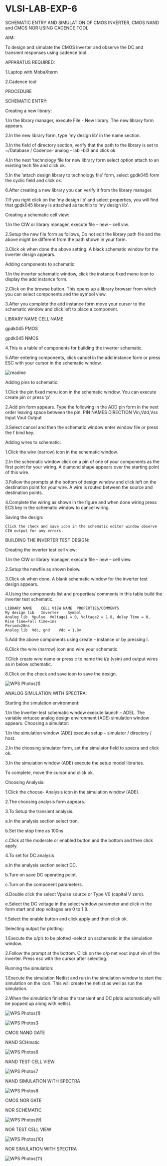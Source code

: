 # VLSI-LAB-EXP-6

SCHEMATIC ENTRY AND SIMULATION OF CMOS INVERTER, CMOS NAND and CMOS NOR USING CADENCE TOOL

AIM:

To design and simulate the CMOS inverter and observe the DC and transient responses using cadence tool.

APPARATUS REQUIRED:
 
1.Laptop with MobaXterm

2.Cadence tool

PROCEDURE

SCHEMATIC ENTRY:

Creating a new library:

1.In the library manager, execute File - New library. The new library form appears.

2.In the new library form, type ‘my design lib’ in the name section.

3.In the field of directory section, verify that the path to the library is set to ~/Database / Cadence- analog – lab –bl3 and click ok.

4.In the next ‘technology file for new library form select option attach to an existing tech file and click ok.

5.In the ‘attach design library to technology file’ form, select gpdk045 form the cyclic field and click ok.

6.After creating a new library you can verify it from the library manager.

7.If you right click on the ‘my design lib’ and select properties, you will find that gpdk045 library is attached as techlib to ‘my design lib’.

Creating a schematic cell view:

1.In the CIW or library manager, execute file – new – cell viw.

2.Setup the new file form as follows, Do not edit the library path file and the above might be different from the path shown in your form.

3.Click ok when done the above setting. A black schematic window for the inverter design appears.

Adding components to schematic:

1.In the inverter schematic window, click the instance fixed menu icon to display the add instance form.

2.Click on the browse button. This opens up a library browser from which you can select components and the symbol view.

3.After you complete the add instance form move your cursor to the schematic window and click left to place a component.

LIBRARY NAME	CELL NAME

gpdk045	PMOS

gpdk045	NMOS




4.This is a table of components for building the inverter schematic.

5.After entering components, click cancel in the add instance form or press ESC with your cursor in the schematic window.

![readme](https://github.com/CalebSamraj14/VLSI-LAB-EXP-6/assets/163808923/102887c7-1ddf-4ebc-9337-537f57af75ff)


Adding pins to schematic:

1.Click the pin fixed menu icon in the schematic window. You can execute create pin or press ‘p’.

2.Add pin form appears. Type the following in the ADD pin form in the next order leaving space between the pin.
PIN NAMES	DIRECTION
Vin,Vdd,Vss	Input
Vout	Output

3.Select cancel and then the schematic window enter window file or press the f bind key.

Adding wires to schematic:

1.Click the wire (narrow) icon in the schematic window.

2.In the schematic window click on a pin of one of your components as the first point for your wiring. A diamond shape appears over the starting point of this wire.

3.Follow the prompts at the bottom of design window and click left on the destination point for your wire. A wire is routed between the source and destination points.

4.Complete the wiring as shown in the figure and when done wiring press ECS key in the schematic window to cancel wiring.


Saving the design:

	Click the check and save icon in the schematic editor window observe CIW output for any errors.

BUILDING THE INVERTER TEST DESIGN:

Creating the inverter test cell view:

1.In the CIW or library manager, execute file – new – cell view.

2.Setup the newfile as shown below.

3.Click ok when done. A blank schematic window for the inverter test design appears.

4.Using the components list and properties/ comments in this table build the inverter test schematic.
~~~
LIBRARY NAME	CELL VIEW NAME	PROPERTIES/COMMENTS
My design lib	Inverter	Symbol
Analog lib	Vpulse	Voltage1 = 0, Voltage2 = 1.8, delay Time = 0,
Rise time=Fall time=1ns
Period=20ns
Analog lib	Vdc, gnd	Vdc = 1.8v
~~~

5.Add the above components using create – instance or by pressing I.

6.Click the wire (narrow) icon and wire your schematic.

7.Click create wire name or press c to name the i/p (vsin) and output wires as in below schematic.

8.Click on the check and save icon to save the design.

![WPS Photos(1)](https://github.com/CalebSamraj14/VLSI-LAB-EXP-6/assets/163808923/c2d18432-64a1-4b50-98e0-09d75461f33e)


ANALOG SIMULATION WITH SPECTRA:

Starting the simulation environment:

1.In the Inverter-test schematic window execute launch – ADEL. The variable virtuoso analog design environment (ADE) simulation window appears.
Choosing a simulator:

1.In the simulation window (ADE) execute setup – simulator / directory / host.

2.In the choosing simulator form, set the simulator field to specra and click ok.

3.In the simulation window (ADE) execute the setup model libraries.

To complete, move the cursor and click ok.

Choosing Analysis:

1.Click the choose- Analysis icon in the simulation window (ADE).

2.The choosing analysis form appears.

3.To Setup the transient analysis.

a.In the analysis section select tron.

b.Set the stop time as 100ns

c.Click at the moderate or enabled button and the bottom and then click apply.

4.To set for DC analysis

a.In the analysis section select DC.

b.Turn on save DC operating point.

c.Turn on the component parameters.

d.Double click the select Vpulse source or Type V0 (capital V zero).

e.Select the DC voltage in the select window parameter and click in the form start and stop voltages are 0 to 1.8.

f.Select the enable button and click apply and then click ok.

Selecting output for plotting:

1.Execute the o/p’s to be plotted  -select on sschematic in the simulation window.

2.Follow the prompt at the bottom. Click on the o/p net vout input vin of the inverter. Press esc with the cursor after selecting.

Running the simulation:

1.Execute the simulation Netlist and run in the simulation window to start the simulation on the icon. This will create the netlist as well as run the simulation.

2.When the simulation finishes the transient and DC plots automatically will be popped up along with netlist.



![WPS Photos(1)](https://github.com/CalebSamraj14/VLSI-LAB-EXP-6/assets/163808923/d2b0da9d-e05e-4387-8ebd-5e599458b297)


![WPS Photos3](https://github.com/CalebSamraj14/VLSI-LAB-EXP-6/assets/163808923/94933613-5e83-4c98-85c7-3c61a462ad73)



CMOS NAND GATE

NAND SCHmatic

![WPS Photos6](https://github.com/CalebSamraj14/VLSI-LAB-EXP-6/assets/163808923/36c161a0-eb38-49b6-901b-6971e3616a1a)


NAND TEST CELL VIEW

![WPS Photos7](https://github.com/CalebSamraj14/VLSI-LAB-EXP-6/assets/163808923/f46287ff-b86f-4b19-a593-9f85c4709baf)


NAND SIMULATION WITH SPECTRA


![WPS Photos8](https://github.com/CalebSamraj14/VLSI-LAB-EXP-6/assets/163808923/45dfa853-6889-4368-b2cf-5374378a6140)







CMOS NOR GATE

NOR SCHEMATIC

![WPS Photos(9)](https://github.com/CalebSamraj14/VLSI-LAB-EXP-6/assets/163808923/2169a189-aeb8-43e2-9c03-4cb13912a342)






NOR TEST CELL VIEW

![WPS Photos(10)](https://github.com/CalebSamraj14/VLSI-LAB-EXP-6/assets/163808923/ab9d82cf-6b2b-47b8-af58-f46a9e71f6d3)


NOR SIMULATION WITH SPECTRA

![WPS Photos(11)](https://github.com/CalebSamraj14/VLSI-LAB-EXP-6/assets/163808923/ca0d0123-8544-4693-9377-1702e4058300)
